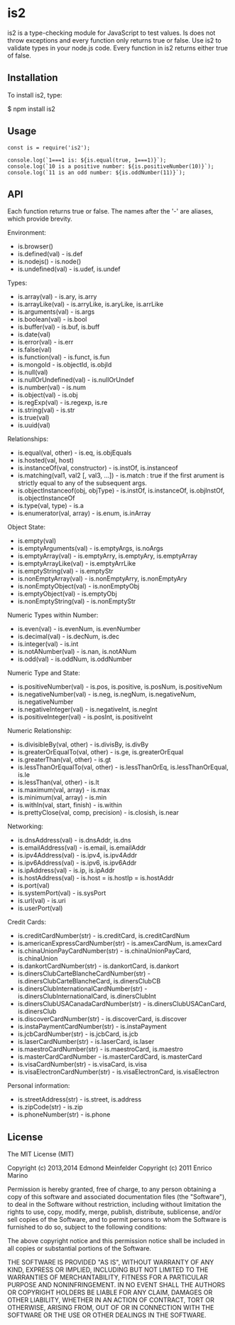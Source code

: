 is2
===
is2 is a type-checking module for JavaScript to test values. Is does not throw exceptions and every function only
returns true or false. Use is2 to validate types in your node.js code. Every function in is2 returns either true of
false.

## Installation

To install is2, type:

$ npm install is2

## Usage

    const is = require('is2');

    console.log(`1===1 is: ${is.equal(true, 1===1)}`);
    console.log(`10 is a positive number: ${is.positiveNumber(10)}`);
    console.log(`11 is an odd number: ${is.oddNumber(11)}`);

## API

Each function returns true or false. The names after the '-' are aliases, which provide brevity.

Environment:

* is.browser()
* is.defined(val) - is.def
* is.nodejs() - is.node()
* is.undefined(val) - is.udef, is.undef

Types:

* is.array(val) - is.ary, is.arry
* is.arrayLike(val) - is.arryLike, is.aryLike, is.arrLike
* is.arguments(val) - is.args
* is.boolean(val) - is.bool
* is.buffer(val) - is.buf, is.buff
* is.date(val)
* is.error(val) - is.err
* is.false(val)
* is.function(val) - is.funct, is.fun
* is.mongoId - is.objectId, is.objId
* is.null(val)
* is.nullOrUndefined(val) - is.nullOrUndef
* is.number(val) - is.num
* is.object(val) - is.obj
* is.regExp(val) - is.regexp, is.re
* is.string(val) - is.str
* is.true(val)
* is.uuid(val)

Relationships:

* is.equal(val, other) - is.eq, is.objEquals
* is.hosted(val, host)
* is.instanceOf(val, constructor) - is.instOf, is.instanceof
* is.matching(val1, val2 [, val3, ...]) - is.match : true if the first arument is strictly equal to any of the
  subsequent args.
* is.objectInstanceof(obj, objType) - is.instOf, is.instanceOf, is.objInstOf, is.objectInstanceOf
* is.type(val, type) - is.a
* is.enumerator(val, array) - is.enum, is.inArray

Object State:

* is.empty(val)
* is.emptyArguments(val) - is.emptyArgs, is.noArgs
* is.emptyArray(val) - is.emptyArry, is.emptyAry, is.emptyArray
* is.emptyArrayLike(val) - is.emptyArrLike
* is.emptyString(val) - is.emptyStr
* is.nonEmptyArray(val) - is.nonEmptyArry, is.nonEmptyAry
* is.nonEmptyObject(val) - is.nonEmptyObj
* is.emptyObject(val) - is.emptyObj
* is.nonEmptyString(val) - is.nonEmptyStr

Numeric Types within Number:

* is.even(val) - is.evenNum, is.evenNumber
* is.decimal(val) - is.decNum, is.dec
* is.integer(val) - is.int
* is.notANumber(val) - is.nan, is.notANum
* is.odd(val) - is.oddNum, is.oddNumber

Numeric Type and State:

* is.positiveNumber(val) - is.pos, is.positive, is.posNum, is.positiveNum
* is.negativeNumber(val) - is.neg, is.negNum, is.negativeNum, is.negativeNumber
* is.negativeInteger(val) - is.negativeInt, is.negInt
* is.positiveInteger(val) - is.posInt, is.positiveInt

Numeric Relationship:

* is.divisibleBy(val, other) - is.divisBy, is.divBy
* is.greaterOrEqualTo(val, other) - is.ge, is.greaterOrEqual
* is.greaterThan(val, other) - is.gt
* is.lessThanOrEqualTo(val, other) - is.lessThanOrEq, is.lessThanOrEqual, is.le
* is.lessThan(val, other) - is.lt
* is.maximum(val, array) - is.max
* is.minimum(val, array) - is.min
* is.withIn(val, start, finish) - is.within
* is.prettyClose(val, comp, precision) - is.closish, is.near

Networking:

* is.dnsAddress(val) - is.dnsAddr, is.dns
* is.emailAddress(val) - is.email, is.emailAddr
* is.ipv4Address(val) - is.ipv4, is.ipv4Addr
* is.ipv6Address(val) - is.ipv6, is.ipv6Addr
* is.ipAddress(val) - is.ip, is.ipAddr
* is.hostAddress(val) - is.host = is.hostIp = is.hostAddr
* is.port(val)
* is.systemPort(val) - is.sysPort
* is.url(val) - is.uri
* is.userPort(val)

Credit Cards:

* is.creditCardNumber(str) - is.creditCard, is.creditCardNum
* is.americanExpressCardNumber(str) - is.amexCardNum, is.amexCard
* is.chinaUnionPayCardNumber(str) - is.chinaUnionPayCard, is.chinaUnion
* is.dankortCardNumber(str) - is.dankortCard, is.dankort
* is.dinersClubCarteBlancheCardNumber(str) - is.dinersClubCarteBlancheCard, is.dinersClubCB
* is.dinersClubInternationalCardNumber(str) - is.dinersClubInternationalCard, is.dinersClubInt
* is.dinersClubUSACanadaCardNumber(str) - is.dinersClubUSACanCard, is.dinersClub
* is.discoverCardNumber(str) - is.discoverCard, is.discover
* is.instaPaymentCardNumber(str) - is.instaPayment
* is.jcbCardNumber(str) - is.jcbCard, is.jcb
* is.laserCardNumber(str) - is.laserCard, is.laser
* is.maestroCardNumber(str) - is.maestroCard, is.maestro
* is.masterCardCardNumber - is.masterCardCard, is.masterCard
* is.visaCardNumber(str) - is.visaCard, is.visa
* is.visaElectronCardNumber(str) - is.visaElectronCard, is.visaElectron

Personal information:

* is.streetAddress(str) - is.street, is.address
* is.zipCode(str) - is.zip
* is.phoneNumber(str) - is.phone

## License

The MIT License (MIT)

Copyright (c) 2013,2014 Edmond Meinfelder Copyright (c) 2011 Enrico Marino

Permission is hereby granted, free of charge, to any person obtaining a copy of this software and associated
documentation files (the "Software"), to deal in the Software without restriction, including without limitation the
rights to use, copy, modify, merge, publish, distribute, sublicense, and/or sell copies of the Software, and to permit
persons to whom the Software is furnished to do so, subject to the following conditions:

The above copyright notice and this permission notice shall be included in all copies or substantial portions of the
Software.

THE SOFTWARE IS PROVIDED "AS IS", WITHOUT WARRANTY OF ANY KIND, EXPRESS OR IMPLIED, INCLUDING BUT NOT LIMITED TO THE
WARRANTIES OF MERCHANTABILITY, FITNESS FOR A PARTICULAR PURPOSE AND NONINFRINGEMENT. IN NO EVENT SHALL THE AUTHORS OR
COPYRIGHT HOLDERS BE LIABLE FOR ANY CLAIM, DAMAGES OR OTHER LIABILITY, WHETHER IN AN ACTION OF CONTRACT, TORT OR
OTHERWISE, ARISING FROM, OUT OF OR IN CONNECTION WITH THE SOFTWARE OR THE USE OR OTHER DEALINGS IN THE SOFTWARE.
